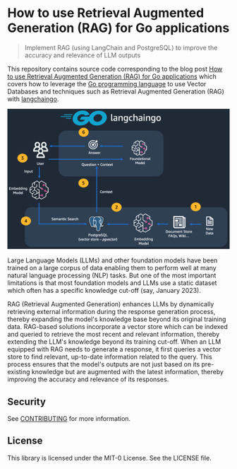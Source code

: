 # How to use Retrieval Augmented Generation (RAG) for Go applications

> Implement RAG (using LangChain and PostgreSQL) to improve the accuracy and relevance of LLM outputs

This repository contains source code corresponding to the blog post [How to use Retrieval Augmented Generation (RAG) for Go applications](TODO) which covers how to leverage the [Go programming language](https://go.dev/) to use Vector Databases and techniques such as Retrieval Augmented Generation (RAG) with [langchaingo](https://github.com/tmc/langchaingo). 

![](arch.png)

Large Language Models (LLMs) and other foundation models have been trained on a large corpus of data enabling them to perform well at many natural language processing (NLP) tasks. But one of the most important limitations is that most foundation models and LLMs use a static dataset which often has a specific knowledge cut-off (say, January 2023). 

RAG (Retrieval Augmented Generation) enhances LLMs by dynamically retrieving external information during the response generation process, thereby expanding the model's knowledge base beyond its original training data. RAG-based solutions incorporate a vector store which can be indexed and queried to retrieve the most recent and relevant information, thereby extending the LLM's knowledge beyond its training cut-off. When an LLM equipped with RAG needs to generate a response, it first queries a vector store to find relevant, up-to-date information related to the query. This process ensures that the model's outputs are not just based on its pre-existing knowledge but are augmented with the latest information, thereby improving the accuracy and relevance of its responses.

## Security

See [CONTRIBUTING](CONTRIBUTING.md#security-issue-notifications) for more information.

## License

This library is licensed under the MIT-0 License. See the LICENSE file.

